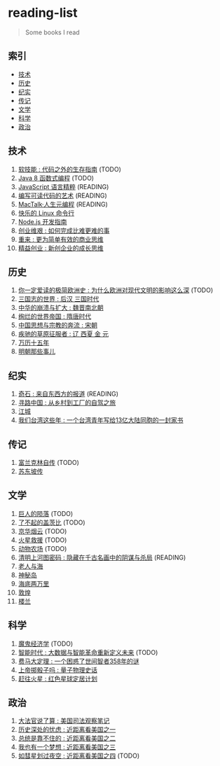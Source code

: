 # reading-list

> Some books I read

## 索引

- [技术](#技术)
- [历史](#历史)
- [纪实](#纪实)
- [传记](#传记)
- [文学](#文学)
- [科学](#科学)
- [政治](#政治)

## 技术

1. [软技能 : 代码之外的生存指南](https://book.douban.com/subject/26835090/) (TODO)
1. [Java 8 函数式编程](https://book.douban.com/subject/26346017/) (TODO)
1. [JavaScript 语言精粹](https://book.douban.com/subject/11874748/) (READING)
1. [编写可读代码的艺术](https://book.douban.com/subject/10797189/) (READING)
2. [MacTalk·人生元编程](https://book.douban.com/subject/25826578/) (READING)
1. [快乐的 Linux 命令行](http://billie66.github.io/TLCL/)
1. [Node.js 开发指南](https://book.douban.com/subject/10789820/)
1. [创业维艰 : 如何完成比难更难的事](https://book.douban.com/subject/26306686/)
1. [重来 : 更为简单有效的商业思维](https://book.douban.com/subject/5320866/)
1. [精益创业 : 新创企业的成长思维](https://book.douban.com/subject/10945606/)

## 历史

1. [你一定爱读的极简欧洲史 : 为什么欧洲对现代文明的影响这么深](https://book.douban.com/subject/5366248/) (TODO)
1. [三国志的世界 : 后汉 三国时代](https://book.douban.com/subject/25828722/)
1. [中华的崩溃与扩大 : 魏晋南北朝](https://book.douban.com/subject/25828759/)
1. [绚烂的世界帝国 : 隋唐时代](https://book.douban.com/subject/10539156/)
1. [中国思想与宗教的奔流 : 宋朝](https://book.douban.com/subject/10553731/)
1. [疾驰的草原征服者 : 辽 西夏 金 元](https://book.douban.com/subject/20516975/)
1. [万历十五年](https://book.douban.com/subject/1041482/)
1. [明朝那些事儿](https://book.douban.com/subject/7163250/)

## 纪实

1. [奇石 : 来自东西方的报道](https://book.douban.com/subject/25833450/) (READING)
1. [寻路中国 : 从乡村到工厂的自驾之旅](https://book.douban.com/subject/5414391/)
1. [江城](https://book.douban.com/subject/7060185/)
1. [我们台湾这些年 : 一个台湾青年写给13亿大陆同胞的一封家书](https://book.douban.com/subject/4113090/)

## 传记

1. [富兰克林自传](https://book.douban.com/subject/11632947/) (TODO)
1. [苏东坡传](https://book.douban.com/subject/4896729/)

## 文学

1. [巨人的陨落](https://book.douban.com/subject/26698660/) (TODO)
1. [了不起的盖茨比](https://book.douban.com/subject/22025032/) (TODO)
1. [京华烟云](https://book.douban.com/subject/4871467/) (TODO)
1. [火星救援](https://book.douban.com/subject/26586492/) (TODO)
1. [动物农场](https://book.douban.com/subject/4908879/) (TODO)
1. [清明上河图密码 : 隐藏在千古名画中的阴谋与杀局](https://book.douban.com/subject/26265745/) (READING)
1. [老人与海](https://book.douban.com/subject/20443556/)
1. [神秘岛](https://book.douban.com/subject/3198681/)
1. [海底两万里](https://book.douban.com/subject/1703952/)
1. [敦煌](https://book.douban.com/subject/5348044/)
1. [楼兰](https://book.douban.com/subject/24529164/)

## 科学

1. [魔鬼经济学](https://book.douban.com/subject/26799211/) (TODO)
1. [智能时代 : 大数据与智能革命重新定义未来](https://book.douban.com/subject/26838557/) (TODO)
1. [费马大定理 : 一个困惑了世间智者358年的谜](https://book.douban.com/subject/20494401/)
1. [上帝掷骰子吗 : 量子物理史话](https://book.douban.com/subject/6434486/)
1. [赶往火星 : 红色星球定居计划](https://book.douban.com/subject/10532684/)

## 政治

1. [大法官说了算 : 美国司法观察笔记](https://book.douban.com/subject/4915989/)
1. [历史深处的忧虑 : 近距离看美国之一](https://book.douban.com/subject/1027191/)
1. [总统是靠不住的 : 近距离看美国之二](https://book.douban.com/subject/1056315/)
1. [我也有一个梦想 : 近距离看美国之三](https://book.douban.com/subject/1014825/)
1. [如彗星划过夜空 : 近距离看美国之四](https://book.douban.com/subject/1762869/) (TODO)
